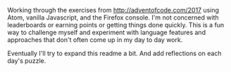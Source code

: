 Working through the exercises from http://adventofcode.com/2017 using Atom, vanilla Javascript, and the Firefox console. I'm not concerned with leaderboards or earning points or getting things done quickly. This is a fun way to challenge myself and experiment with language features and approaches that don't often come up in my day to day work.

Eventually I'll try to expand this readme a bit. And add reflections on each day's puzzle.
